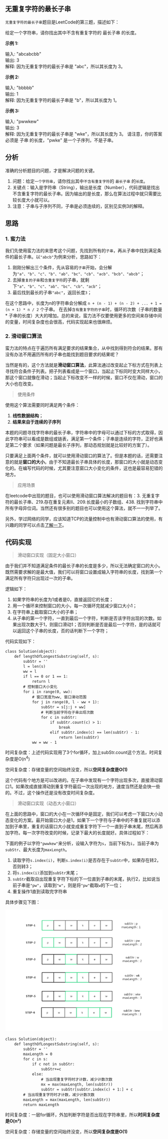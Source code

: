 ## 无重复字符的最长子串

`无重复字符的最长子串`题目是LeetCode的第三题，描述如下：

给定一个字符串，请你找出其中不含有重复字符的 最长子串 的长度。

**示例 1:**

输入: "abcabcbb"  
输出: 3  
解释: 因为无重复字符的最长子串是 "abc"，所以其长度为 3。


**示例 2:**

输入: "bbbbb"  
输出: 1  
解释: 因为无重复字符的最长子串是 "b"，所以其长度为 1。

**示例 3:**

输入: "pwwkew"  
输出: 3  
解释: 因为无重复字符的最长子串是 "wke"，所以其长度为 3。
请注意，你的答案必须是 子串 的长度，"pwke" 是一个子序列，不是子串。


## 分析

准确的分析题目的问题，才是解决问题的关键。

1. 问题：给定`一个字符串`，请你找出其中`不含有重复字符`的 `最长子串` 的`长度`。
2. 关键点：输入是字符串（String），输出是长度（Number），代码逻辑是找出不含重复字符的最长子串。因为输出的是长度，那么在算法过程中就只需要比较长度大小就可以。
3. 注意：子串与子序列不同，子串是必须连续的，区别见实例3的解释。

## 思路

### 1. 蛮力法

我们先使用蛮力法的来思考这个问题，先找到所有的`子串`，再从子串中找到满足条件的最长子串。以`"abcb"`为例来分析，思路如下：

1. 刚刚分解出三个条件，先从容易的`子串`开始，会分解为`"a"、"b"、"c"、"b"、"ab"、"bc"、"cb"、"acb"、"bcb"、"abcb"`；
2. 去掉`重复的子串`和`含重复字符`的子串，就剩下`"a"、"b"、"c"、"ab"、"bc"、"cb"、"acb"`；
3. 最后找到最长的子串`"abc"`，返回长度`3`；

在这个思路中，长度为n的字符串会分解成 `n + (n - 1) + (n - 2) + ... + 1 = (n + 1) * n / 2` 个子串。 在去掉`含有重复字符的子串`时，循环的次数（子串的数量 * 子串的长度）大大的增加。总的来说，蛮力法不仅要使用更多的空间来存储中间的变量，时间复杂度也会很高，代码实现起来也很麻烦。

### 2. 滑动窗口算法

蛮力法的特点在于遍历所有满足要求的结果集合，从中找到得到符合的结果。那有没有办法不用遍历所有的子串也能找到题目要求的结果呢？

当然是有的，这个方法就是**滑动窗口算法**，此算法通过改变起止下标方式在列表上寻找符合条件子列表。把子列表看成是一个窗口，当起止下标同时变大同样大小，那这个窗口就像在滑动；当起止下标改变不一样的时候，窗口不仅在滑动，窗口的大小也在改变。

> 使用条件

使用这个算法需要同时满足两个条件：

1. **线性数据结构**； 
2. **结果来自于连续的子序列**

本题的问题寻找字符串的最长子串，字符串中的字母可以通过下标的方式取得，因此字符串可以看成是数组或链表，满足第一个条件；子串是连续的字符，正好也满足第二个要求（如果问题是最长子序列，那动态规划就是比较好的方案了）。

只要满足上面两个条件，就可以使用滑动窗口的算法了。但是本题的话，还需要注意的就是**窗口的大小**。由于不知道最长子串具体的长度，那窗口的大小就是动态变化的。在编写代码的时候，尤其要注意窗口大小变化的条件，这也是最容易犯错的地方。

> 应用场景

在leetcode中出现的题目，也可以使用滑动窗口算法解决的题目有：3. 无重复字符的最长子串、219.存在重复元素II、209.长度最小的子数组、438. 找到字符串中所有字母异位词。当然还有很多别的题目也可以使用这个算法，就不一一列举了。

另外，学过网络的同学，应该知道TCP的流量控制中也有滑动窗口算法的使用，有兴趣的同学可以点击[了解一下](https://www.zhihu.com/question/32255109)。

## 代码实现

> 滑动窗口实现（固定大小窗口）

由于我们并不知道满足条件的最长子串的长度是多少，所以无法确定窗口的大小。既然需要求解的是最大值，我们可以将窗口设置成输入字符串的长度，找到第一个满足所有字符只出现过一次的子串。

逻辑如下：

1. 如果字符串的长度为1或者是0，直接返回它的长度；
2. 用一个循环来控制窗口的大小，每一次循环完就减少窗口大小1；
3. 在字符串上截取窗口大小的子串；
4. 从子串的第一个字符，一直到最后一个字符，判断是否该字符出现的次数。如果出现次数大于1，则窗口滑动1；否则判断是否是最后一个字符，是的话就可以返回这个子串的长度，否的话判断下一个字符；

代码实现如下：

```
class Solution(object):
    def lengthOfLongestSubstring(self, s):
        subStr = ''
        l = len(s)
        ww = l
		if l == 0 or 1 == 1:
            return l
        # 控制窗口大小变化
        for i in range(0, ww):
            # 窗口宽度为ww, 窗口滑动范围
            for j in range(0, l - ww + 1):
                subStr = s[j:j + ww]
                # 判断当前字符在子串出现次数
                for c in subStr:
                    if subStr.count(c) > 1:
                        break
                    elif subStr.index(c) == len(subStr) - 1:
                        return len(subStr)
            ww = ww - 1
```

时间复杂度：上述代码实现用了3个for循环，加上subStr.count这个方法，时间复杂度是O(n<sup>4</sup>)

空间复杂度：存储变量的空间始终没变，所以**空间复杂度是O(1)**

这个代码有个地方是可以改进的。在子串中发现有一个字符出现多次，直接滑动窗口1。如果改成直接滑动到重复字符最后一次出现的地方，速度当然还是会快一些的。不过，这个操作还是没有改变时间复杂度。

> 滑动窗口实现（动态大小窗口）

在上面的思路中，窗口的大小在一次循环中是固定，我们可以考虑一下窗口大小动态变化的方案。最开始窗口大小是1，如果下一个字符与子串中的不重复就可以添加到子串里，重复的话窗口大小就变成重复字符下一个一直到子串末尾，然后再添加字符。每一次字符改变的时候，记录下最大的长度就好。具体过程如下：

下面的例子以字符`"pwwkew"`来分析，设输入字符为`s`，当前下标为`i`，当前子串为`subStr`、最大长度为`maxLength`。

1. 读取字符`s.index(i)`，判断`s.index(i)`是否存在于`subStr`中，如果存在转2，否则转3；
2. 将`s.index(i)`添加到`subStr`末尾；
3. `subStr`截取自出现重复字符下标的下一位直到子串的末尾，执行2，比如说当前子串是`"pw"`，读取到`"w"`，则是将`"pw"`截取`w`的下一位；
4. 重复操作1直到读取完字符串

具体步骤见下图：

![image](https://github.com/wycyftk/images/raw/master/blog/lols.png)

```
class Solution(object):
    def lengthOfLongestSubstring(self, s):
        subStr = ''
        maxLength = 0
        for c in s:
            if c not in subStr:
                subStr+=c
            else:
                # 当出现重复字符时才计数，减少计数次数
                mx = max(maxLength, len(subStr))
                subStr = subStr[subStr.index(c) + 1:] + c
        # 当出现重复字符时才计数，减少计数次数
        maxLength = max(maxLength, len(subStr))
        return maxLength
```

时间复杂度：一层for循环，外加判断字符是否出现在字符串里，所以**时间复杂度是O(n²)**

空间复杂度：存储变量的空间始终没变，所以**空间复杂度是O(1)**

